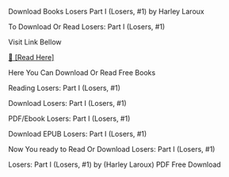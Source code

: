 Download Books Losers Part I (Losers, #1) by Harley Laroux

To Download Or Read Losers: Part I (Losers, #1)

Visit Link Bellow

[📖 [Read Here]](https://eibooknade.web.app/geldecember/60916772-losers)

Here You Can Download Or Read Free Books

Reading Losers: Part I (Losers, #1)

Download Losers: Part I (Losers, #1)

PDF/Ebook Losers: Part I (Losers, #1)

Download EPUB Losers: Part I (Losers, #1)

Now You ready to Read Or Download Losers: Part I (Losers, #1)

Losers: Part I (Losers, #1) by (Harley Laroux) PDF Free Download
